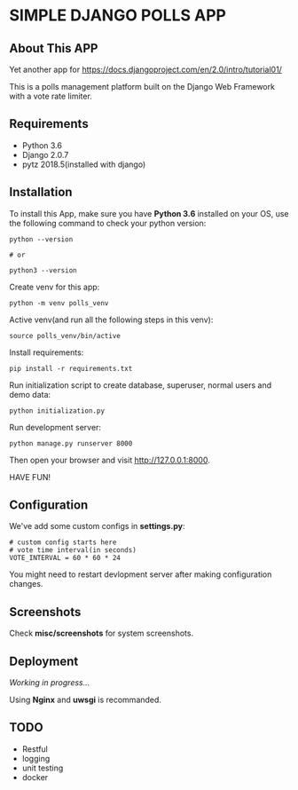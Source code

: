 # SIMPLE DJANGO POLLS APP

## About This APP

Yet another app for <https://docs.djangoproject.com/en/2.0/intro/tutorial01/>

This is a polls management platform built on the Django Web Framework with a vote rate limiter.

## Requirements

* Python 3.6
* Django 2.0.7
* pytz 2018.5(installed with django)

## Installation
To install this App, make sure you have **Python 3.6** installed on your OS, use the following command to check your python version:

```
python --version

# or

python3 --version
```

Create venv for this app:

```
python -m venv polls_venv
```

Active venv(and run all the following steps in this venv):

```
source polls_venv/bin/active
```

Install requirements:

```
pip install -r requirements.txt
```

Run initialization script to create database, superuser, normal users and demo data:

```
python initialization.py
```

Run development server:

```
python manage.py runserver 8000
```

Then open your browser and visit <http://127.0.0.1:8000>.

HAVE FUN!

## Configuration

We've add some custom configs in **settings.py**:

```
# custom config starts here
# vote time interval(in seconds)
VOTE_INTERVAL = 60 * 60 * 24
```

You might need to restart devlopment server after making configuration changes.

## Screenshots

Check **misc/screenshots** for system screenshots.

## Deployment

*Working in progress...*

Using **Nginx** and **uwsgi** is recommanded.

## TODO

* Restful
* logging
* unit testing
* docker